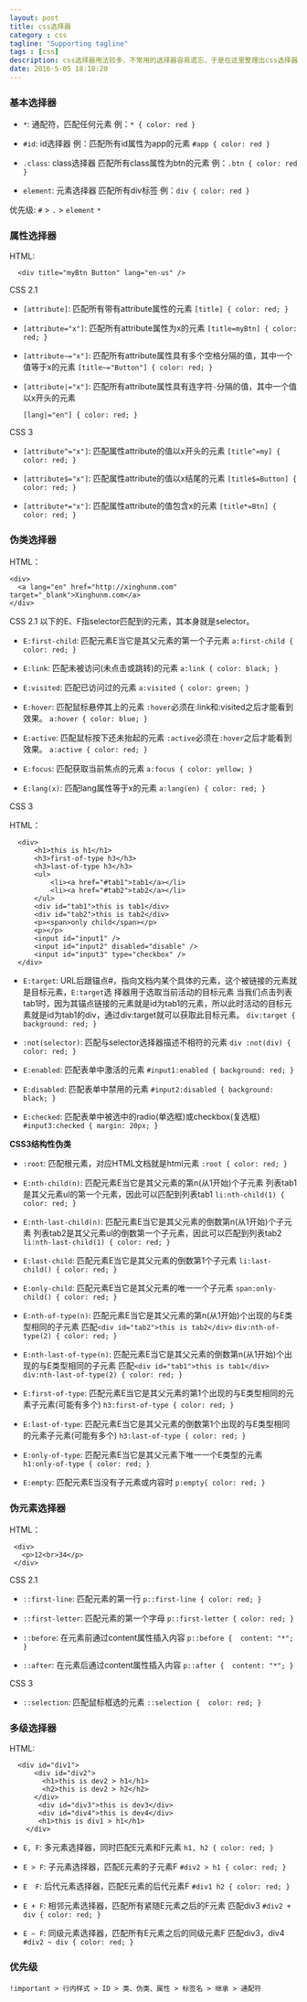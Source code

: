 ```yaml
---
layout: post
title: css选择器
category : css
tagline: "Supporting tagline"
tags : [css]
description: css选择器用法较多，不常用的选择器容易遗忘，于是在这里整理出css选择器的基本用法，以备查用。
date: 2016-5-05 18:10:20
---
```


### 基本选择器

- `*`: 通配符，匹配任何元素
  例：`* { color: red }`

- `#id`: id选择器
  例：匹配所有id属性为app的元素
  `#app { color: red }`

- `.class`: class选择器
  匹配所有class属性为btn的元素
  例：`.btn { color: red }`

- `element`: 元素选择器
  匹配所有div标签
  例：`div { color: red }`

优先级: `#` > `.` > `element` `*`


### 属性选择器

HTML:
```
  <div title="myBtn Button" lang="en-us" />
```
CSS 2.1
- `[attribute]`: 匹配所有带有attribute属性的元素
  `[title] { color: red; }`

- `[attribute="x"]`: 匹配所有attribute属性为x的元素
  `[title=myBtn] { color: red; }`

- `[attribute~="x"]`: 匹配所有attribute属性具有多个空格分隔的值，其中一个值等于x的元素
  `[title~="Button"] { color: red; }`

- `[attribute|="x"]`: 匹配所有attribute属性具有连字符`-`分隔的值，其中一个值以x开头的元素

  `[lang|="en"] { color: red; }`


CSS 3
- `[attribute^="x"]`: 匹配属性attribute的值以x开头的元素
  `[title^=my] { color: red; }`

- `[attribute$="x"]`: 匹配属性attribute的值以x结尾的元素
  `[title$=Button] { color: red; }`

- `[attribute*="x"]`: 匹配属性attribute的值包含x的元素
    `[title*=Btn] { color: red; }`


### 伪类选择器

HTML：
```
<div>
  <a lang="en" href="http://xinghunm.com" target="_blank">Xinghunm.com</a>
</div>
```

CSS 2.1
以下的E、F指selector匹配到的元素，其本身就是selector。

- `E:first-child`: 匹配元素E当它是其父元素的第一个子元素
  `a:first-child { color: red; }`

- `E:link`: 匹配未被访问(未点击或跳转)的元素
  `a:link { color: black; }`

- `E:visited`: 匹配已访问过的元素
  `a:visited { color: green; }`

- `E:hover`: 匹配鼠标悬停其上的元素
  `:hover`必须在:link和:visited之后才能看到效果。
  `a:hover { color: blue; }`

- `E:active`: 匹配鼠标按下还未抬起的元素
  `:active`必须在`:hover`之后才能看到效果。
  `a:active { color: red; }`

- `E:focus`: 匹配获取当前焦点的元素
  `a:focus { color: yellow; }`

- `E:lang(x)`: 匹配lang属性等于x的元素
  `a:lang(en) { color: red; }`


CSS 3

HTML：
```
  <div>
      <h1>this is h1</h1>
      <h3>first-of-type h3</h3>
      <h3>last-of-type h3</h3>
      <ul>
          <li><a href="#tab1">tab1</a></li>
          <li><a href="#tab2">tab2</a></li>
      </ul>
      <div id="tab1">this is tab1</div>
      <div id="tab2">this is tab2</div>
      <p><span>only child</span></p>
      <p></p>
      <input id="input1" />  
      <input id="input2" disabled="disable" /> 
      <input id="input3" type="checkbox" /> 
  </div>
```

- `E:target`: URL后跟锚点#，指向文档内某个具体的元素，这个被链接的元素就是目标元素，`E:target`选
  择器用于选取当前活动的目标元素
  当我们点击列表tab1时，因为其锚点链接的元素就是id为tab1的元素，所以此时活动的目标元素就是id为tab1的div，通过div:target就可以获取此目标元素。
  `div:target { background: red; }`

- `:not(selector)`: 匹配与selector选择器描述不相符的元素
  `div :not(div) { color: red; }`

- `E:enabled`: 匹配表单中激活的元素
  `#input1:enabled { background: red; } `

- `E:disabled`: 匹配表单中禁用的元素
  `#input2:disabled { background: black; } `

- `E:checked`: 匹配表单中被选中的radio(单选框)或checkbox(复选框)
  `#input3:checked { margin: 20px; } `  


**CSS3结构性伪类**
- `:root`: 匹配根元素，对应HTML文档就是html元素
  `:root { color: red; }`

- `E:nth-child(n)`: 匹配元素E当它是其父元素的第n(从1开始)个子元素
  列表tab1是其父元素ul的第一个元素，因此可以匹配到列表tab1
  `li:nth-child(1) { color: red; }`

- `E:nth-last-child(n)`: 匹配元素E当它是其父元素的倒数第n(从1开始)个子元素
  列表tab2是其父元素ul的倒数第一个子元素，因此可以匹配到列表tab2
  `li:nth-last-child(1) { color: red; }`

- `E:last-child`: 匹配元素E当它是其父元素的倒数第1个子元素
  `li:last-child() { color: red; }`

- `E:only-child`: 匹配元素E当它是其父元素的唯一一个子元素
  `span:only-child() { color: red; }`

- `E:nth-of-type(n)`: 匹配元素E当它是其父元素的第n(从1开始)个出现的与E类型相同的子元素
  匹配`<div id="tab2">this is tab2</div>`
  `div:nth-of-type(2) { color: red; }`

- `E:nth-last-of-type(n)`: 匹配元素E当它是其父元素的倒数第n(从1开始)个出现的与E类型相同的子元素
  匹配`<div id="tab1">this is tab1</div>`
  `div:nth-last-of-type(2) { color: red; }`

- `E:first-of-type`: 匹配元素E当它是其父元素的第1个出现的与E类型相同的元素子元素(可能有多个)
  `h3:first-of-type { color: red; }`

- `E:last-of-type`: 匹配元素E当它是其父元素的倒数第1个出现的与E类型相同的元素子元素(可能有多个)
  `h3:last-of-type { color: red; }`

- `E:only-of-type`: 匹配元素E当它是其父元素下唯一一个E类型的元素
  `h1:only-of-type { color: red; }`

- `E:empty`: 匹配元素E当没有子元素或内容时
  `p:empty{ color: red; }`



### 伪元素选择器

HTML：
```
 <div>
   <p>12<br>34</p>
 </div>
```

CSS 2.1

- `::first-line`: 匹配元素的第一行
  `p::first-line { color: red; }`

- `::first-letter`: 匹配元素的第一个字母
  `p::first-letter { color: red; }`

- `::before`: 在元素前通过content属性插入内容
  `p::before {  content: "*"; }`

- `::after`: 在元素后通过content属性插入内容
  `p::after {  content: "*"; }`

CSS 3
- `::selection`: 匹配鼠标框选的元素
  `::selection {  color: red; }`


### 多级选择器

HTML:
```
  <div id="div1">
      <div id="div2">
        <h1>this is dev2 > h1</h1>
        <h2>this is dev2 > h2</h2>
      </div>
       <div id="div3">this is dev3</div>
       <div id="div4">this is dev4</div>
       <h1>this is div1 > h1</h1>
    </div>
```
- `E, F`: 多元素选择器，同时匹配E元素和F元素
  `h1, h2 { color: red; }`

- `E > F`: 子元素选择器，匹配E元素的子元素F
  `#div2 > h1 { color: red; }`

- `E  F`: 后代元素选择器，匹配E元素的后代元素F
  `#div1 h2 { color: red; }`

- `E + F`: 相邻元素选择器，匹配所有紧随E元素之后的F元素
  匹配div3
  `#div2 + div { color: red; }`

- `E ~ F`: 同级元素选择器，匹配所有E元素之后的同级元素F
  匹配div3，div4
  `#div2 ~ div { color: red; }`

### 优先级
`!important > 行内样式 > ID > 类、伪类、属性 > 标签名 > 继承 > 通配符`